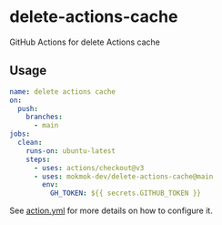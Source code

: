 # delete-actions-cache

GitHub Actions for delete Actions cache

## Usage

```yaml
name: delete actions cache
on:
  push:
    branches:
      - main
jobs:
  clean:
    runs-on: ubuntu-latest
    steps:
      - uses: actions/checkout@v3
      - uses: mokmok-dev/delete-actions-cache@main
        env:
          GH_TOKEN: ${{ secrets.GITHUB_TOKEN }}
```


See [action.yml](action.yml) for more details on how to configure it.
